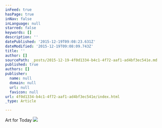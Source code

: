 ```yaml
---
inFeed: true
hasPage: true
inNav: false
inLanguage: null
starred: false
keywords: []
description: ''
datePublished: '2015-12-19T09:08:23.631Z'
dateModified: '2015-12-19T09:08:09.743Z'
title: ''
author: []
sourcePath: _posts/2015-12-19-4f0d1334-b4c1-4f72-aaf1-ad4bf3ec541e.md
published: true
authors: []
publisher:
  name: null
  domain: null
  url: null
  favicon: null
url: 4f0d1334-b4c1-4f72-aaf1-ad4bf3ec541e/index.html
_type: Article

---
```

Art for Today
![](https://the-grid-user-content.s3-us-west-2.amazonaws.com/39aca0f8-5944-4082-8132-788832216f61.jpg)